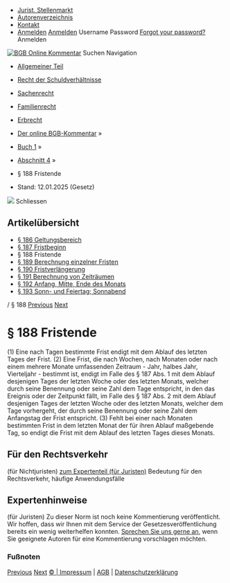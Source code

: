   * [Jurist. Stellenmarkt](https://bgb.kommentar.de/Buch-1/Abschnitt-4/</job-board> "Jurist. Stellenmarkt")
  * [Autorenverzeichnis](https://bgb.kommentar.de/Buch-1/Abschnitt-4/</Autorenverzeichnis> "Autorenverzeichnis")
  * [Kontakt](https://bgb.kommentar.de/Buch-1/Abschnitt-4/</Kontakt>)
  * [Anmelden](https://bgb.kommentar.de/Buch-1/Abschnitt-4/<#login> "show login form") [Anmelden](https://bgb.kommentar.de/Buch-1/Abschnitt-4/<#> "hide login form") Username Password
[Forgot your password?](https://bgb.kommentar.de/Buch-1/Abschnitt-4/</user/forgotpassword>) Anmelden 


[![BGB Online Kommentar](https://bgb.kommentar.de/extension/bgb/design/bgb/images/logo.png)](https://bgb.kommentar.de/Buch-1/Abschnitt-4/</> "BGB Online Kommentar")
Suchen
Navigation
  * [Allgemeiner Teil](https://bgb.kommentar.de/Buch-1/Abschnitt-4/</Buch-1>)
  * [Recht der Schuldverhältnisse](https://bgb.kommentar.de/Buch-1/Abschnitt-4/</Buch-2>)
  * [Sachenrecht](https://bgb.kommentar.de/Buch-1/Abschnitt-4/</Buch-3>)
  * [Familienrecht](https://bgb.kommentar.de/Buch-1/Abschnitt-4/</Buch-4>)
  * [Erbrecht](https://bgb.kommentar.de/Buch-1/Abschnitt-4/</Buch-5>)


  * [Der online BGB-Kommentar](https://bgb.kommentar.de/Buch-1/Abschnitt-4/</>) »
  * [Buch 1](https://bgb.kommentar.de/Buch-1/Abschnitt-4/</Buch-1>) »
  * [Abschnitt 4](https://bgb.kommentar.de/Buch-1/Abschnitt-4/</Buch-1/Abschnitt-4>) »
  * § 188 Fristende 
  * Stand: 12.01.2025 (Gesetz) 


![](https://vg01.met.vgwort.de/na/1c9909529ead4f509072c06d9081a7d5)
Schliessen 
## Artikelübersicht
  * [ § 186 Geltungsbereich ](https://bgb.kommentar.de/Buch-1/Abschnitt-4/</Buch-1/Abschnitt-4/Geltungsbereich>)
  * [ § 187 Fristbeginn ](https://bgb.kommentar.de/Buch-1/Abschnitt-4/</Buch-1/Abschnitt-4/Fristbeginn>)
  * § 188 Fristende 
  * [ § 189 Berechnung einzelner Fristen ](https://bgb.kommentar.de/Buch-1/Abschnitt-4/</Buch-1/Abschnitt-4/Berechnung-einzelner-Fristen>)
  * [ § 190 Fristverlängerung ](https://bgb.kommentar.de/Buch-1/Abschnitt-4/</Buch-1/Abschnitt-4/Fristverlaengerung>)
  * [ § 191 Berechnung von Zeiträumen ](https://bgb.kommentar.de/Buch-1/Abschnitt-4/</Buch-1/Abschnitt-4/Berechnung-von-Zeitraeumen>)
  * [ § 192 Anfang, Mitte, Ende des Monats ](https://bgb.kommentar.de/Buch-1/Abschnitt-4/</Buch-1/Abschnitt-4/Anfang-Mitte-Ende-des-Monats>)
  * [ § 193 Sonn- und Feiertag; Sonnabend ](https://bgb.kommentar.de/Buch-1/Abschnitt-4/</Buch-1/Abschnitt-4/Sonn-und-Feiertag-Sonnabend>)


/ § 188 
[Previous](https://bgb.kommentar.de/Buch-1/Abschnitt-4/</Buch-1/Abschnitt-4/Fristbeginn> "§ 187 Fristbeginn") [Next](https://bgb.kommentar.de/Buch-1/Abschnitt-4/</Buch-1/Abschnitt-4/Berechnung-einzelner-Fristen> "§ 189 Berechnung einzelner Fristen")
# § 188 Fristende
(1) Eine nach Tagen bestimmte Frist endigt mit dem Ablauf des letzten Tages der Frist.
(2) Eine Frist, die nach Wochen, nach Monaten oder nach einem mehrere Monate umfassenden Zeitraum - Jahr, halbes Jahr, Vierteljahr - bestimmt ist, endigt im Falle des § 187 Abs. 1 mit dem Ablauf desjenigen Tages der letzten Woche oder des letzten Monats, welcher durch seine Benennung oder seine Zahl dem Tage entspricht, in den das Ereignis oder der Zeitpunkt fällt, im Falle des § 187 Abs. 2 mit dem Ablauf desjenigen Tages der letzten Woche oder des letzten Monats, welcher dem Tage vorhergeht, der durch seine Benennung oder seine Zahl dem Anfangstag der Frist entspricht.
(3) Fehlt bei einer nach Monaten bestimmten Frist in dem letzten Monat der für ihren Ablauf maßgebende Tag, so endigt die Frist mit dem Ablauf des letzten Tages dieses Monats.
## Für den Rechtsverkehr 
(für Nichtjuristen)
[zum Expertenteil (für Juristen)](https://bgb.kommentar.de/Buch-1/Abschnitt-4/<#expertenhinweise>)
Bedeutung für den Rechtsverkehr, häufige Anwendungsfälle
## Expertenhinweise
(für Juristen)
Zu dieser Norm ist noch keine Kommentierung veröffentlicht. Wir hoffen, dass wir Ihnen mit dem Service der Gesetzesveröffentlichung bereits ein wenig weiterhelfen konnten. [Sprechen Sie uns gerne an](https://bgb.kommentar.de/Buch-1/Abschnitt-4/</Kontakt>), wenn Sie geeignete Autoren für eine Kommentierung vorschlagen möchten. 
### Fußnoten
[Previous](https://bgb.kommentar.de/Buch-1/Abschnitt-4/</Buch-1/Abschnitt-4/Fristbeginn> "§ 187 Fristbeginn") [Next](https://bgb.kommentar.de/Buch-1/Abschnitt-4/</Buch-1/Abschnitt-4/Berechnung-einzelner-Fristen> "§ 189 Berechnung einzelner Fristen")
[© | Impressum](https://bgb.kommentar.de/Buch-1/Abschnitt-4/</Kontakt>) | [AGB](https://bgb.kommentar.de/Buch-1/Abschnitt-4/</AGB>) | [Datenschutzerklärung](https://bgb.kommentar.de/Buch-1/Abschnitt-4/</Datenschutzerklaerung-fuer-Leser>)
